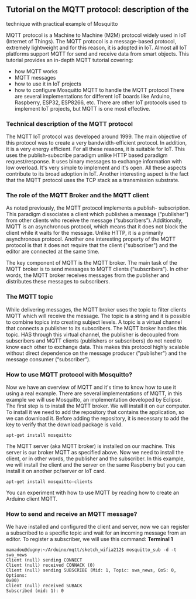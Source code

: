 ## Tutorial on the MQTT protocol: description of the
technique with practical example of Mosquitto

MQTT protocol is a Machine to Machine (M2M) protocol widely used in IoT
(Internet of Things).
The MQTT protocol is a message-based protocol, extremely lightweight and for this reason,
it is adopted in IoT. Almost all IoT platforms support MQTT for
send and receive data from smart objects.
This tutorial provides an in-depth MQTT tutorial covering:
- how MQTT works
- MQTT messages
- how to use it in IoT projects
- how to configure Mosquitto MQTT to handle the MQTT protocol
There are several implementations for different IoT boards like Arduino, Raspberry, ESP32,
ESP8266, etc.
There are other IoT protocols used to implement IoT projects, but MQTT is one
most effective.

### Technical description of the MQTT protocol
The MQTT IoT protocol was developed around 1999. The main objective of this protocol was to
create a very bandwidth-efficient protocol. In addition, it is a very
energy efficient. For all these reasons, it is suitable for IoT.
This uses the publish-subscribe paradigm unlike HTTP based paradigm
request/response. It uses binary messages to exchange information with low
overload. It's very simple to implement and it's open. All these aspects contribute to its broad
adoption in IoT. Another interesting aspect is the fact that the MQTT protocol uses the TCP stack
as a transmission substrate.

### The role of the MQTT Broker and the MQTT client
As noted previously, the MQTT protocol implements a publish-
subscription. This paradigm dissociates a client which publishes a message (“publisher”) from other clients
who receive the message (“subscribers”). Additionally, MQTT is an asynchronous protocol, which means
that it does not block the client while it waits for the message.
Unlike HTTP, it is a primarily asynchronous protocol. Another one
interesting property of the MQTT protocol is that it does not require that the client ("subscriber") and
the editor are connected at the same time.

The key component of MQTT is the MQTT broker. The main task of the MQTT broker is to
send messages to MQTT clients (“subscribers”). In other words, the MQTT broker receives
messages from the publisher and distributes these messages to subscribers.

### The MQTT topic
While delivering messages, the MQTT broker uses the topic to filter clients
MQTT which will receive the message. The topic is a string and it is possible to combine topics into
creating subject levels.
A topic is a virtual channel that connects a publisher to its subscribers. The MQTT broker handles this topic. HAS
through this virtual channel, the publisher is decoupled from subscribers and MQTT clients (publishers or
subscribers) do not need to know each other to exchange data. This makes this protocol
highly scalable without direct dependence on the message producer ("publisher") and the
message consumer (“subscriber”).
### How to use MQTT protocol with Mosquitto?
Now we have an overview of MQTT and it's time to know how to use it using a
real example. There are several implementations of MQTT, in this example we will use
Mosquitto, an implementation developed by Eclipse. The first step is to install the
MQTT broker. We will install it on our computer. To install it we need to add the
repository that contains the application, so we can download it. Before adding the
repository, it is necessary to add the key to verify that the download package is
valid.
```
apt-get install mosquitto
```
The MQTT server (aka MQTT broker) is installed on our machine. This server is our broker
MQTT as specified above. Now we need to install the client, or in other words,
the publisher and the subscriber. In this example, we will install the client and the server on the same
Raspberry but you can install it on another pc/server or IoT card.
```
apt-get install mosquitto-clients
```
You can experiment with how to use MQTT by reading how to create an Arduino client
MQTT.

### How to send and receive an MQTT message?
We have installed and configured the client and server, now we can register a
subscribed to a specific topic and wait for an incoming message from an editor. To register a subscriber,
we will use this command: **Terminal 1**

```
mamadou@dugny:~/Arduino/mqtt/sketch_wifia212$ mosquitto_sub -d -t swa_news
Client (null) sending CONNECT
Client (null) received CONNACK (0)
Client (null) sending SUBSCRIBE (Mid: 1, Topic: swa_news, QoS: 0, Options:
0x00)
Client (null) received SUBACK
Subscribed (mid: 1): 0
```
